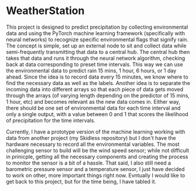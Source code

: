 # WeatherStation
This project is designed to predict precipitation by collecting environmental data and using the PyTorch machine learning framework (specifically with neural networks) to recognize specific environmental flags that signify rain. The concept is simple, set up an external node to sit and collect data while semi-frequently transmitting that data to a central hub. The central hub then takes that data and runs it through the neural network algorithm, checking back at data corresponding to preset time intervals. This way we can use the environmental data to predict rain 15 mins, 1 hour, 6 hours, or 1 day ahead. Since the idea is to record data every 15 minutes, we know where to find the necessary data as well as the labels. Another idea is to separate the incoming data into different arrays so that each piece of data gets moved through the arrays (of varying length depending on the predictor of 15 mins, 1 hour, etc) and becomes relevant as the new data comes in. Either way, there should be one set of environmental data for each time interval and only a single output, with a value between 0 and 1 that scores the likelihood of precipitation for the time intervals.

Currently, I have a prototype version of the machine learning working with data from another project (my Skidless repository) but I don't have the hardware necessary to record all the environmental variables. The most challenging sensor to build will be the wind speed sensor; while not difficult in prinicple, getting all the necessary components and creating the process to monitor the sensor is a bit of a hassle. That said, I also still need a barometric pressure sensor and a temperature sensor, I just have decided to work on other, more important things right now. Evntually I would like to get back to this project, but for the time being, I have tabled it.
